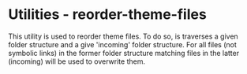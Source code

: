 # Utilities - reorder-theme-files

This utility is used to reorder theme files. To do so, is traverses a given folder structure and a give 'incoming' folder structure.
For all files (not symbolic links) in the former folder structure matching files in the latter (incoming) will be used to overwrite them.